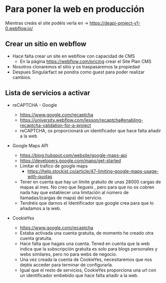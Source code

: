 # Para poner la web en producción

Mientras creáis el site podéis verla en -> <https://deapi-project-v1-0.webflow.io/>

## Crear un sitio en webflow

- Hace falta crear un site en webflow con capacidad de CMS
  - En la página <https://webflow.com/pricing> crear el Site Plan CMS
- Nosotros clonaremos el sitio y os traspasaremos la propiedad
- Despues Singularfact se pondra como guest para poder realizar cambios.

## Lista de servicios a activar

- reCAPTCHA - Google
  - <https://www.google.com/recaptcha>
  - <https://university.webflow.com/lesson/recaptcha#enabling-recaptcha-validation-for-a-project>
  - reCAPTCHA, os proporcionará un identificador que hace falta añadir a la web
  
- Google Maps API
  - <https://blog.hubspot.com/website/google-maps-api>
  - <https://developers.google.com/maps/get-started>
  - Limitar el trafico de google maps
    - <https://help.stockist.co/article/47-limiting-google-maps-usage-with-quotas>
  - Tener en cuenta que hay un límite gratuito de unas 28000 cargas de mapas al mes. No creo que llegueis , pero
  para que no os cobren nada hay que establecer una limitación al número de llamadas/(cargas de mapa) del servicio.
  - Tendréis que darnos el Identificador que google crea para que lo añadamos a la web.

- CookieYes
  - [<https://www.google.com/recaptcha>](https://www.cookieyes.com/)
  - Estaba activada una cuenta gratuita, de momento he creado otra cuenta gratuita.
  - Hace falta que hagais una cuenta. Tened en cuenta que la web indica que la subscripción gratuita es
  solo para blogs personales y webs similares, pero no para webs de negocio.
  - Una vez creada la cuenta de CookieYes, necesitaremos que nos dejéis acceder para terminar de configurarla.
  - Igual que el resto de servicios, CookieYes proporciona una url con un identificador embebido que hace falta añadir a la web.
